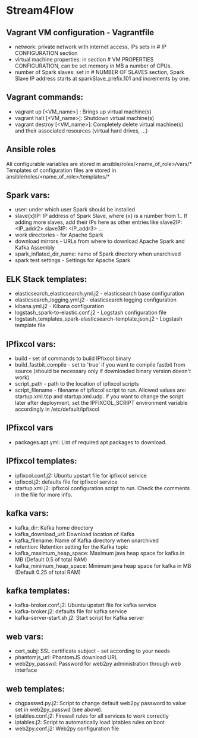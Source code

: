 # Stream4Flow

## Vagrant VM configuration - Vagrantfile
- network: private network with internet access, IPs sets in # IP CONFIGURATION section
- virtual machine properties: in section # VM PROPERTIES CONFIGURATION, can be set memory in MB a number of CPUs.
- number of Spark slaves: set in # NUMBER OF SLAVES section, Spark Slave IP address starts at sparkSlave_prefix.101 and increments by one.

## Vagrant commands:
- vagrant up [<VM_name>]  : Brings up virtual machine(s)
- vagrant halt [<VM_name>]: Shutdown virtual machine(s)
- vagrant destroy [<VM_name>]: Completely delete virtual machine(s) and their associated resources (virtual hard drives, ...)

## Ansible roles

All configurable variables are stored in ansible/roles/<name_of_role>/vars/*
Templates of configuration files are stored in ansible/roles/<name_of_role>/templates/*

## Spark vars:
- user: under which user Spark should be installed
- slave{x}IP: IP address of Spark Slave, where {x} is a number from 1.. If adding more slaves, add their IPs here as other entries like slave2IP: <IP_addr2> slave3IP: <IP_addr3> ...
- work directories - for Apache Spark
- download mirrors - URLs from where to download Apache Spark and Kafka Assembly
- spark_inflated_dir_name: name of Spark directory when unarchived
- spark test settings - Settings for Apache Spark

## ELK Stack templates:
- elasticsearch_elasticsearch.yml.j2 - elasticsearch base configuration
- elasticsearch_logging.yml.j2 - elasticsearch logging configuration
- kibana.yml.j2 - Kibana configuration
- logstash_spark-to-elastic.conf.j2 - Logstash configuration file
- logstash_templates_spark-elasticsearch-template.json.j2 - Logstash template file

## IPfixcol vars:
- build - set of commands to build IPfixcol binary
- build_fastbit_compile - set to 'true' if you want to compile fastbit from source (should be necessary only if downloaded binary version doesn't work)
- script_path - path to the location of ipfixcol scripts
- script_filename - filename of ipfixcol script to run. Allowed values are: startup.xml.tcp and startup.xml.udp. If you want to change the script later after deployment, set the IPFIXCOL_SCRIPT environment variable accordingly in /etc/default/ipfixcol

## IPfixcol vars 
- packages.apt.yml: List of required apt packages to download.

## IPfixcol templates:
- ipfixcol.conf.j2: Ubuntu upstart file for ipfixcol service
- ipfixcol.j2: defaults file for ipfixcol service
- startup.xml.j2: ipfixcol configuration script to run. Check the comments in the file for more info.

## kafka vars:
- kafka_dir: Kafka home directory
- kafka_download_url: Download location of Kafka
- kafka_filename: Name of Kafka directory when unarchived
- retention: Retention setting for the Kafka topic
- kafka_maximum_heap_space: Maximum java heap space for kafka in MB (Default 0.5 of total RAM)
- kafka_minimum_heap_space: Minimum java heap space for kafka in MB (Default 0.25 of total RAM)

## kafka templates:
- kafka-broker.conf.j2: Ubuntu upstart file for kafka service
- kafka-broker.j2: defaults file for kafka service
- kafka-server-start.sh.j2: Start script for Kafka server

## web vars:
- cert_subj: SSL certificate subject - set according to your needs
- phantomjs_url: PhantomJS download URL
- web2py_passwd: Password for web2py administration through web interface

## web templates:
- chgpasswd.py.j2: Script to change default web2py password to value set in web2py_passwd (see above).
- iptables.conf.j2: Firewall rules for all services to work correctly
- iptables.j2: Script to automatically load iptables rules on boot
- web2py.conf.j2: Web2py configuration file

